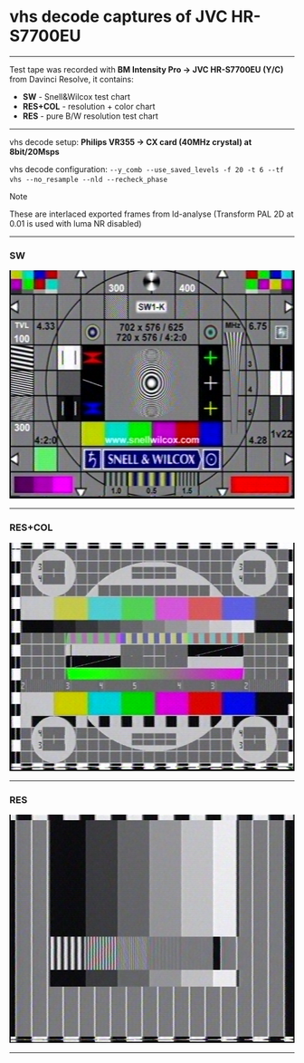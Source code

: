 # vhs decode captures of JVC HR-S7700EU

<hr>

Test tape was recorded with **BM Intensity Pro -> JVC HR-S7700EU (Y/C)** from Davinci Resolve, it contains:
* **SW** - Snell&Wilcox test chart
* **RES+COL** - resolution + color chart
* **RES** - pure B/W resolution test chart

<hr>

vhs decode setup: **Philips VR355 -> CX card (40MHz crystal) at 8bit/20Msps**

vhs decode configuration:  `--y_comb --use_saved_levels -f 20 -t 6 --tf vhs --no_resample --nld --recheck_phase`

> [!NOTE]
> These are interlaced exported frames from ld-analyse (Transform PAL 2D at 0.01 is used with luma NR disabled)

<hr>

### SW

![SW.png](DECODE_SW.png)

<hr>

### RES+COL

![RES+COL.png](RES%2BCOL.png)

<hr>

### RES

![RES.png](DECODE_RES.png)

<hr>

